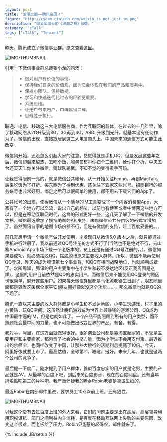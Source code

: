 ```yaml
---
layout: post
title: "浪潮之巅——腾讯帝国？"
figure: "http://cyeam.qiniudn.com/weixin_is_not_just_im.png"
description: "向吴军博士的《浪潮之巅》致敬。"
category: "cTalk"
tags: ["cTalk", "Tencent"]
---
```


昨天，腾讯成立了微信事业群。原文查看[这里](http://tech.qq.com/a/20140506/069700.htm)。

![IMG-THUMBNAIL](http://cyeam.qiniudn.com/47c4717dcf3871c68e6c483b3985f713_r.jpg)

引用一下微信事业群总裁张小龙的鸡汤：
>
>+ 做对用户有价值的事情。
>+ 保持我们自身的价值观，因为它会体现在我们的产品和服务中。
>+ 保持小团队，保持敏捷。
>+ 学习和快速迭代比过去的经验更重要。
>+ 系统思维。
>+ 让用户带来用户，口碑赢得口碑。
>+ 思辨胜于执行。

联通、电信、移动这三大电信服务商，作为互联网的载体，在过去的十几年里，除了移动网络从2G升级到3G，3G再到4G，ASDL升级到光纤，就基本没有任何作为了。微信的出现，直接跃居到这三大电信商头上，中国未来的通信方式可能由此改变。

微信刚开始，还没怎么引起大家的注意，总觉得就是手机QQ。但是发展这些年之后，微信却越来越热，去吃个饭，服务员都叫你扫个二维码，给你打个折。中央五台还天天叫你关注微信，猜球队输赢。不知不觉的变得炙手可热。

让我觉得眼前一亮的，就是微信公共帐号。从一开始关注Fenng，再到MacTalk，后来吃饭为了打折、买东西为了得到优惠，还关注了宜家这些帐号。招商银行的服务帐号也非常好用，绑定之后可以很简单的使用，都不用去下载它们的App了。

公共帐号的出现，使得微信从一个简单的IM工具变成了一个内容消费型App，大家有了一个地方可以交流，说出自己的想法。以前也有博客或者牛博网这些地方可以，但是在移动互联网时代，这样的形式更好一些。这几天了解了一下微信的开发文档，微信最近增加了搜搜地图的API支持，未来微信公共号内容的形式又增加了。虽然腾讯自家的地图市场份额不行，但是有微信的支持，赶上百度妥妥的。。。

前几天想申请一个微信号做开发使用，才发现自从微信5.0 版本之后，就只能通过手机进行注册了，我以前通过QQ号注册的方式不行了(当然也不是绝对不行，去山寨Android App市场下载一个老版本的，安上还是有通过QQ号注册的。。)。微信如果要成功，就必须摆脱QQ，摆脱腾讯原来主要收入群体。所以，微信不能再使用QQ登录，昨天的成为腾讯第七个事业群，和QQ有相同战略地位，也就顺利成章了。众所周知，腾讯的用户主要集中在小学生和较不发达地区(反正我周围是这样)，这里的用户目前依然是QQ的忠实用户。而微信后来不能使用QQ登录的原因也很简单，躲开这些用户。如果每天微信群里都是马化腾老婆生日到了，朋友圈里面都是转发这条保全家平安(朋友圈好像就没这个功能。。。)，那么微信也就是QQ的下场了。

腾讯一直以来主要的收入群体都是小学生和不发达地区，小学生玩游戏，村子里的办黄钻，玩QQ空间。这虽然让腾讯游戏成为世界上最赚钱的游戏公司，QQ成为中国最牛逼的IM，但是也就如此了。一个产品不能照顾到所有的用户类型，而不照顾社会最中间的力量，也不可能做出改变世界的产品。有舍，有得。

老对手，阿里，在这方面就做得很好。很多创业公司都是靠淘宝起家的，不管是主要用户和主要卖家，都包含了社会的中坚力量，因为小学生不会用支付宝。最近推出的余额宝，也同样改变了中国，让那些大银行的活期利息提高了10倍。今天，阿里好像就要上市了。最高估值，全球第四，嗯嗯，挺好。未来几年，也就是这两个公司的竞争了。

最后提一下度厂。刚才提到了用户群体，貌似百度忠实的用户就是宅男，主要的产品就是AV。从最早的百度下吧，到后来的百度影音，现在的百度网盘。还有当年排名贴吧第三的片种吧。我严重怀疑我的老乡Robin老婆是卖卫生纸的。

最近Robin在内部邮件里说，要求员工10点以前上班。还有狼性。

![IMG-THUMBNAIL](http://p1.zhimg.com/47/c4/47c4717dcf3871c68e6c483b3985f713_r.jpg)

以我这个没有去过百度上班的外人来看，它们的问题主要是出在高层，高层领导利用职权谋私，部门之间利益内斗消耗，是百度在移动互联网上失败的主要原因。改变这个很难，而老板给了压力，Robin只能惹的起码农，邮件就来了。

{% include JB/setup %}